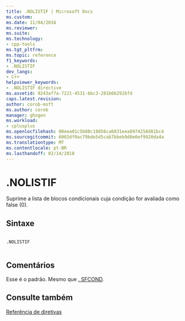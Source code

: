 ```yaml
---
title: .NOLISTIF | Microsoft Docs
ms.custom: 
ms.date: 11/04/2016
ms.reviewer: 
ms.suite: 
ms.technology:
- cpp-tools
ms.tgt_pltfrm: 
ms.topic: reference
f1_keywords:
- .NOLISTIF
dev_langs:
- C++
helpviewer_keywords:
- .NOLISTIF directive
ms.assetid: 9243af7a-7221-4531-bbc3-281b6b292bfd
caps.latest.revision: 
author: corob-msft
ms.author: corob
manager: ghogen
ms.workload:
- cplusplus
ms.openlocfilehash: 00eea01c5b08c18856ca6031eea8974258d81bc4
ms.sourcegitcommit: 6002df0ac79bde5d5cab7bbeb9d8e0ef9920da4a
ms.translationtype: MT
ms.contentlocale: pt-BR
ms.lasthandoff: 02/14/2018
---
```

# <a name="nolistif"></a>.NOLISTIF
Suprime a lista de blocos condicionais cuja condição for avaliada como false (0).  
  
## <a name="syntax"></a>Sintaxe  
  
```  
  
.NOLISTIF  
  
```  
  
## <a name="remarks"></a>Comentários  
 Esse é o padrão. Mesmo que [. SFCOND](../../assembler/masm/dot-sfcond.md).  
  
## <a name="see-also"></a>Consulte também  
 [Referência de diretivas](../../assembler/masm/directives-reference.md)